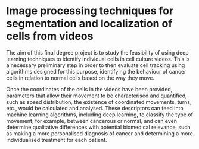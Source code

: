 # Image processing techniques for segmentation and localization of cells from videos

The aim of this final degree project is to study the feasibility of using deep learning techniques to identify individual cells in cell culture videos. This is a necessary preliminary step in order to then evaluate cell tracking using algorithms designed for this purpose, identifying the behaviour of cancer cells in relation to normal cells based on the way they move.

Once the coordinates of the cells in the videos have been provided, parameters that allow their movement to be characterised and quantified, such as speed distribution, the existence of coordinated movements, turns, etc., would be calculated and analysed. These descriptors can feed into machine learning algorithms, including deep learning, to classify the type of movement, for example, between cancerous or normal, and can even determine qualitative differences with potential biomedical relevance, such as making a more personalised diagnosis of cancer and determining a more individualised treatment for each patient.
